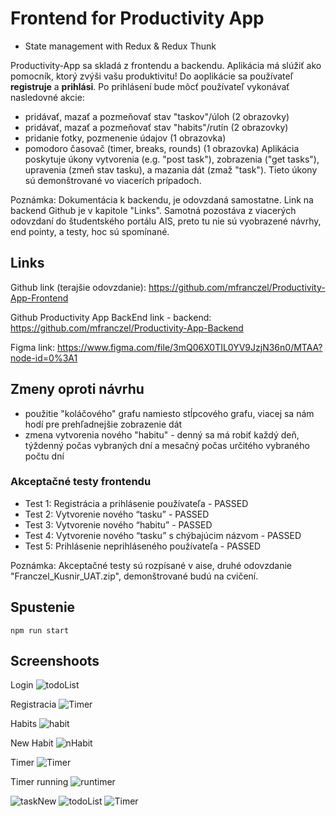 # Frontend for Productivity App

- State management with Redux & Redux Thunk


 Productivity-App sa skladá z frontendu a backendu. Aplikácia má slúžiť ako pomocník, ktorý zvýši vašu produktivitu!
 Do aoplikácie sa používateľ __registruje__ a __prihlási__. Po prihlásení bude môcť používateľ vykonávať nasledovné akcie: 
 - pridávať, mazať a pozmeňovať stav "taskov"/úloh (2 obrazovky)
 - pridávať, mazať a pozmeňovať stav "habits"/rutín (2 obrazovky)
 - pridanie fotky, pozmenenie údajov (1 obrazovka)
 - pomodoro časovač (timer, breaks, rounds) (1 obrazovka)
Aplikácia poskytuje úkony vytvorenia (e.g. "post task"), zobrazenia ("get tasks"), upravenia (zmeň stav tasku), a mazania dát (zmaž "task").
Tieto úkony sú demonštrované vo viacerích prípadoch. 


Poznámka: Dokumentácia k backendu, je odovzdaná samostatne. Link na backend Github je v kapitole "Links". Samotná pozostáva z viacerých odovzdaní do študentského portálu AIS, preto tu nie sú vyobrazené návrhy, end pointy, a testy, hoc sú spomínané.

## Links

Github link (terajšie odovzdanie): https://github.com/mfranczel/Productivity-App-Frontend

Github Productivity App BackEnd link - backend: https://github.com/mfranczel/Productivity-App-Backend

Figma link: https://www.figma.com/file/3mQ06X0TIL0YV9JzjN36n0/MTAA?node-id=0%3A1


## Zmeny oproti návrhu
- použitie "koláčového" grafu namiesto stĺpcového grafu, viacej sa nám hodí pre prehľadnejšie zobrazenie dát
- zmena vytvorenia nového "habitu" - denný sa má robiť každý deň, týždenný počas vybraných dní a mesačný počas určitého vybraného počtu dní

### Akceptačné testy frontendu
- Test 1: Registrácia a prihlásenie používateľa - PASSED
- Test 2: Vytvorenie nového “tasku” - PASSED
- Test 3: Vytvorenie nového “habitu” - PASSED
- Test 4: Vytvorenie nového “tasku” s chýbajúcim názvom - PASSED
- Test 5: Prihlásenie neprihláseného používateľa - PASSED

Poznámka: Akceptačné testy sú rozpísané v aise, druhé odovzdanie "Franczel_Kusnir_UAT.zip", demonštrované budú na cvičení.

## Spustenie
```console
npm run start
```

## Screenshoots
Login 
![todoList](./screens/Screenshot_1619732603.png)

Registracia
![Timer](./screens/Screenshot_1619732607.png)

Habits
![habit](./screens/Screenshot_1619732568.png)

New Habit
![nHabit](./screens/Screenshot_1619732573.png)

Timer
![Timer](./screens/Screenshot_1619732586.png)

Timer running
![runtimer](./screens/Screenshot_1619732592.png)


![taskNew](./screens/taskNew.PNG)
![todoList](./screens/todoList.PNG)
![Timer](./screens/Timer.PNG)


